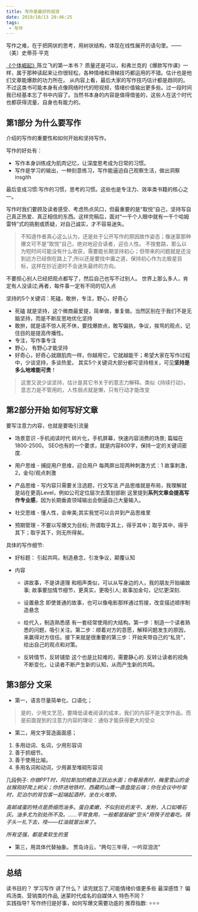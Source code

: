 ```yaml
---
title: 写作是最好的投资
date: 2019/10/13 20:46:25
tags:
 - 写作
---
```

写作之难，在于把网状的思考，用树状结构，体现在线性展开的语句里。——（美）史蒂芬·平克

[《个体崛起》](../growth/个体崛起.md)陈立飞的第一本书？
质量还是可以，和弗兰克的《爆款写作课》一样，属于那种读起来让你很轻松，各种情绪和滑梯技巧都运用的不错。估计也是他们文章能爆款的功力所在。 从内容上看，最后大家的写作技巧估计都是趋同的。
不过这类书可能本身有点像网络时代的短视频，情绪价值输出更多些。过一段时间我已经基本忘了书中内容了。当然书本身的内容是值得借鉴的，这些人在这个时代也都获得流量，自身也有能力的。

<!-- more -->

## 第1部分 为什么要写作
介绍的写作的重要性和如何开始和坚持写作。

写作的好处有：
* 写作本身训练成为肌肉记忆，让深度思考成为日常的习惯。
* 写作是学习的输出，一种刻意练习，写作能逼迫自己观察生活，做出洞察insgith

最后变成习惯:写作的习惯，思考的习惯。这些也是专注力、效率类书籍的核心之一。

写作时我们要顾及读者感受、考虑热点风口，但最重要的是“取悦”自己，坚持写自己真正热爱、真正相信的东西。这样完稿后，面对“一千个人眼中就有一千个哈姆雷特”式的挑剔或质疑，对自己诚实，才不容易迷失。
> 不知道作者真心这么认为，还是处于公开写作的原因故作姿态；像迷蒙那种爆文可不是“取悦”自己，绝对地迎合读者，迎合人性。
> 不按套路，那么以为短时间可能没有什么收获，需要能长期坚持初心；但带来的问题就是还没到远方已经倒在路上了;所以还是要找中庸之道，保持初心作为北极星目标，这样在抄近道时不会迷失最终的方向。

不要担心别人已经把观点都写了，然后自己也写不过别人。
世界上那么多人，肯定有人没读过;再者，每件事一定有不同的切入点

坚持的5个关键词：死磕，敢拚，专注，野心，好奇心
* 死磕 就是坚持，这个微商最爱提，简单做，重复做。当然区别在于我们不是无脑坚持，而是不断反思地优化坚持
* 敢拚，就是语不惊人死不休，要找爆款点，敢写偏执，争议，挨骂的观点，记住目的是提高传播性。
* 专注，写作事专注
* 野心， 有野心才能坚持
* 好奇心，好奇心就跟肌肉一样，你越用它，它就越能干；希望大家在写作过程中，少谈坚持，多谈热爱。
其实5个关键词大部分都可坚持相关，可见**坚持是多么地难能可贵**！
> 这里又说少谈坚持，估计是其它书关于的意志力解释。类似《持续行动》，意志力是不管用的，人性弱点就是懒，只有行动才能改变

## 第2部分开始 如何写好文章
要写注意力内容，也就是要吸引流量

* 场景意识 -手机阅读时代
碎片化，手机屏幕，快速内容消费的场景; 篇幅在1800-2500。 SEO也有的一个要求，就是内容800字，保持一定的关键词密度.

* 用户思维 - 捕捉用户思维，迎合用户
每两屏出现两种刺激方式：1 故事刺激，2，金句/观点刺激

* 产品思维 - 写内容只需要关注选题，行文写法
产品思维就是布局，我理解就是站在更高Level，例如公司定位层次去策划部剧
这里提到**系列文章会提高写作专业感**，因为长期垂直领域输出会倒逼自己大量输入。

* 社交思维 - 懂人性，会审美;其实我觉可以合并到产品思维里
* 预期管理 - 不要以写爆文为目标; 所谓取乎其上，得乎其中；取乎其中，得乎其下；取乎其下，则无所得矣。

具体的写作细节:
* 好标题： 引起共鸣，制造悬念，引发争议，颠覆认知

* 内容
    - 讲故事，不是讲道理
        和相声类似，可以从写身边的人，我的朋友开始编故事;
        故事要加情节细节，更真实，更吸引人;
        故事加金句，记忆更深刻.

    - 设置悬念
    即使普通的故事，也可以像电影那样通过剪接，改变描述顺序制造悬念

    - 给代入，制造熟悉感
    有一套经常使用的大结构。第一步：制造一个读者熟悉的问题，吸引关注。第二步：顺着对方的意愿，解释问题发生的原因，来赢得对方信任。接下来就是很重要的第三步：开始夹带自己的“私货”，给出自己的观点和对策。

    - 反转情节，反转铺垫
    这个也是比较难的，需要静心的. 反转让读者的视角不断变化，让读者不断产生新的认知，从而产生新的共鸣。


## 第3部分 文采
* 第一，语言尽量简单化、口语化；
> 是的，少用文艺范，要降低读者阅读的成本，我们的内容不是文学作品，而是前面提到的注意力内容的理论：通俗才能获得更大的受众

* 第二，用文字营造画面感；
1) 多用动词、名词，少用形容词
2) 善于抓细节。
3) 善于使用比喻。
4) 多用名词和动词，少用甚至堆砌形容词

几段例子:
*你做PPT时，阿拉斯加的鳕鱼正跃出水面；你看报表时，梅里雪山的金丝猴刚好爬上树尖；你挤进地铁时，西藏的山鹰一直盘旋云端；你在会议中吵架时，尼泊尔的背包客一起端起酒杯，坐在火堆旁。*

*高邮咸蛋的特点是质细而油多。蛋白柔嫩，不似别处的发干、发粉，入口如嚼石灰。油多尤为别处所不及。……平常食用，一般都是敲破“空头”用筷子挖着吃。筷子头一扎下去，吱——红油就冒出来了。*

*所有坚强，都是柔软生的茧*

* 第三，用具体代替抽象。
贾岛诗云，“两句三年得，一吟双泪流”

---
## 总结
读书目的？ 学习写作 
讲了什么？ 读完就忘了,可能情绪价值更多些
最深感悟？ 偏鸡汤类、营销类的作品, 迷蒙时代成名的自媒体人
特色不同？  
实践指导?  写作终归是好事，如何写爆文需要功底的 
推荐指数:  ⭐️⭐️⭐ ️ 